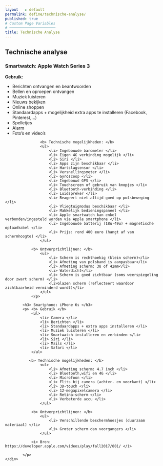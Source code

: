 ```yaml
---
layout   : default
permalink: define/technische-analyse/
published: true
# Custom Page Variables
# ─────────────────────
title: Technische Analyse
---
```


<div class="container">
    <h2> Technische analyse </h2>
            <h3> Smartwatch: Apple Watch Series 3 </h3>
                <p> <b> Gebruik: </b>
                    <ul>
                        <li> Berichten ontvangen en beantwoorden </li>
                        <li> Bellen en oproepen ontvangen </li>
                        <li> Muziek luisteren </li>
                        <li> Nieuws bekijken </li>
                        <li> Online shoppen </li>
                        <li> Standaardapps + mogelijkheid extra apps te installeren (Facebook, Pinterest,…) </li>
                        <li> Spelletjes </li>
                        <li> Alarm </li>
                        <li> Foto’s en video’s </li>
                    </ul>
 
                    <b> Technische mogelijkheden: </b>
                    <ul>
                        <li> Ingebouwde barometer </li>
                        <li> Eigen 4G verbinding mogelijk </li>
                        <li> Siri </li>
                        <li> Apps zijn beschikbaar </li>
                        <li> Hartslagsensor </li>
                        <li> Versnellingsmeter </li>
                        <li> Gyroscoop </li>
                        <li> Ingebouwd GPS </li>
                        <li> Touchscreen of gebruik van knopjes </li>
                        <li> Bluetooth-verbinding </li>
                        <li> Luidspreker </li>
                        <li> Reageert niet altijd goed op polsbeweging </li>
                        <li> Vliegtuigmodus beschikbaar </li>
                        <li> Makkelijk bedieningspaneel </li>
                        <li> Apple smartwatch kan enkel verbonden/ingesteld worden via Apple smartphone </li>
                        <li> Ingebouwde batterij (18u-49u) + magnetische oplaadkabel </li>
                        <li> Prijs: rond 400 euro (hangt af van schermhoogte) </li>
                    </ul>
 
                <b> Ontwerprichtlijnen: </b>
                    <ul>
                        <li> Scherm is rechthoekig (klein scherm)</li>
                        <li> Afmeting van polsband is aanpasbaar</li>
                        <li> Afmeting scherm: 38 of 42mm</li>
                        <li> Waterdicht</li>
                        <li> Scherm is goed zichtbaar (soms weerspiegeling door zwart scherm) </li>
                        <li>Glazen scherm (reflecteert waardoor zichtbaarheid verminderd wordt)</li>
                    </ul>
                </p>

            <h3> Smartphone: iPhone 6s </h3>
            <p> <b> Gebruik </b>
                <ul>
                    <li> Camera </li>
                    <li> Berichten </li>
                    <li> Standaardapps + extra apps installeren </li>
                    <li> Muziek luisteren </li>
                    <li> Smartwatch installeren en verbinden </li>
                    <li> Siri </li>
                    <li> Mails </li>
                    <li> Safari </li>
                </ul>

               <b> Technische mogelijkheden: </b>
                    <ul>
                        <li> Afmeting scherm: 4.7 inch </li>
                        <li> Bluetooth,wifi en 4G </li>
                        <li> Microfoon </li>
                        <li> Flits bij camera (achter- en voorkant) </li>
                        <li> 3D-touch </li>
                        <li> 12-megapixelcamera </li>
                        <li> Retina-scherm </li>
                        <li> Verbeterde accu </li>
                    </ul>
 
                <b> Ontwerprichtlijnen: </b>
                    <ul>
                        <li> Verschillende beschermhoesjes (duurzaam materiaal) </li>
                        <li> Groter scherm dan voorgangers </li>
                    </ul>
 
                <i> Bron: https://developer.apple.com/videos/play/fall2017/801/ </i>

            </p>
    </div>